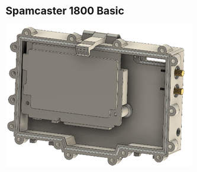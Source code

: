# Spamcaster 1800 Basic

![InternalRender](https://github.com/sniporbob/Spamcaster/blob/main/Spamcaster-1800-Basic/V1.0/InternalRender.png)
